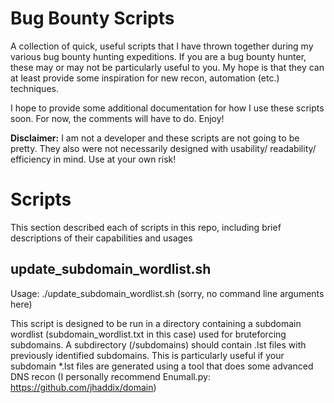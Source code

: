 # Bug Bounty Scripts
A collection of quick, useful scripts that I have thrown together during my various bug bounty hunting expeditions. If you are a bug bounty hunter, these may or may not be particularly useful to you. My hope is that they can at least provide some inspiration for new recon, automation (etc.) techniques.

I hope to provide some additional documentation for how I use these scripts soon. For now, the comments will have to do. Enjoy!

**Disclaimer:** I am not a developer and these scripts are not going to be pretty. They also were not necessarily designed with usability/ readability/ efficiency in mind. Use at your own risk!

# Scripts
This section described each of scripts in this repo, including brief descriptions of their capabilities and usages
## update_subdomain_wordlist.sh
Usage: ./update_subdomain_wordlist.sh (sorry, no command line arguments here)

This script is designed to be run in a directory containing a subdomain wordlist (subdomain_wordlist.txt in this case) used for bruteforcing subdomains. A subdirectory (/subdomains) should contain .lst files with previously identified subdomains. This is particularly useful if your subdomain *.lst files are generated using a tool that does some advanced DNS recon (I personally recommend Enumall.py: https://github.com/jhaddix/domain)
